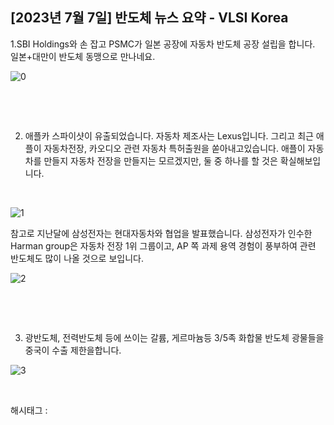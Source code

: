 ## [2023년 7월 7일] 반도체 뉴스 요약 - VLSI Korea

1.SBI Holdings와 손 잡고 PSMC가 일본 공장에 자동차 반도체 공장 설립을 합니다. 일본+대만이 반도체 동맹으로 만나네요.

![0](/asset/img/223149101833/0.png)

​

​

2. 애플카 스파이샷이 유출되었습니다. 자동차 제조사는 Lexus입니다. 그리고 최근 애플이 자동차전장, 카오디오 관련 자동차 특허출원을 쏟아내고있습니다. 애플이 자동차를 만들지 자동차 전장을 만들지는 모르겠지만, 둘 중 하나를 할 것은 확실해보입니다.

​

![1](/asset/img/223149101833/1.png)

참고로 지난달에 삼성전자는 현대자동차와 협업을 발표했습니다. 삼성전자가 인수한 Harman group은 자동차 전장 1위 그룹이고, AP 쪽 과제 용역 경험이 풍부하여 관련 반도체도 많이 나올 것으로 보입니다.

![2](/asset/img/223149101833/2.png)

​

​

3. 광반도체, 전력반도체 등에 쓰이는 갈륨, 게르마늄등 3/5족 화합물 반도체 광물들을 중국이 수출 제한을합니다.

![3](/asset/img/223149101833/3.png)

​

 해시태그 : 